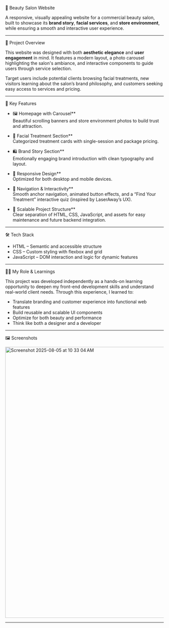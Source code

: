 💖 Beauty Salon Website

A responsive, visually appealing website for a commercial beauty salon, built to showcase its **brand story**, **facial services**, and **store environment**, while ensuring a smooth and interactive user experience.

---

🌟 Project Overview

This website was designed with both **aesthetic elegance** and **user engagement** in mind. It features a modern layout, a photo carousel highlighting the salon's ambiance, and interactive components to guide users through service selection.

Target users include potential clients browsing facial treatments, new visitors learning about the salon’s brand philosophy, and customers seeking easy access to services and pricing.

---
 🧠 Key Features

- 🖼️ Homepage with Carousel**  
  Beautiful scrolling banners and store environment photos to build trust and attraction.

- 💆 Facial Treatment Section**  
  Categorized treatment cards with single-session and package pricing.

- 🛍️ Brand Story Section**  
  Emotionally engaging brand introduction with clean typography and layout.

- 📱 Responsive Design**  
  Optimized for both desktop and mobile devices.

- 🧭 Navigation & Interactivity**  
  Smooth anchor navigation, animated button effects, and a “Find Your Treatment” interactive quiz (inspired by LaserAway’s UX).

- 🧩 Scalable Project Structure**  
  Clear separation of HTML, CSS, JavaScript, and assets for easy maintenance and future backend integration.

---

🛠️ Tech Stack

- HTML – Semantic and accessible structure  
- CSS – Custom styling with flexbox and grid  
- JavaScript – DOM interaction and logic for dynamic features  

---

👩‍💻 My Role & Learnings

This project was developed independently as a hands-on learning opportunity to deepen my front-end development skills and understand real-world client needs. Through this experience, I learned to:

- Translate branding and customer experience into functional web features  
- Build reusable and scalable UI components  
- Optimize for both beauty and performance  
- Think like both a designer and a developer

---

 🖼️ Screenshots


<img width="1611" height="861" alt="Screenshot 2025-08-05 at 10 33 04 AM" src="https://github.com/user-attachments/assets/e90e11cb-f2b8-466f-bfc8-445051352253" />

---


